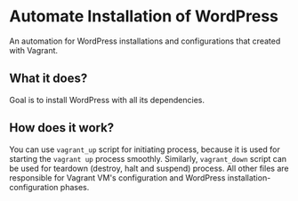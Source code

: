 # Automate Installation of WordPress
An automation for WordPress installations and configurations that created with Vagrant.

## What it does?
Goal is to install WordPress with all its dependencies. 

## How does it work?
You can use ```vagrant_up``` script for initiating process, because it is used for starting the ```vagrant up``` process smoothly.
Similarly, ```vagrant_down``` script can be used for teardown (destroy, halt and suspend) process. 
All other files are responsible for Vagrant VM's configuration and WordPress installation-configuration phases. 

